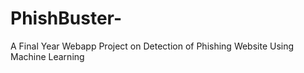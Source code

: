 # PhishBuster-
A Final Year Webapp Project on Detection of Phishing Website Using Machine Learning 

